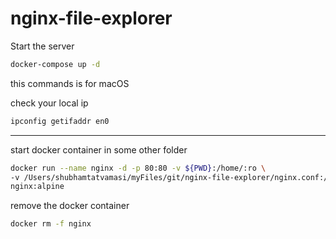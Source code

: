 # nginx-file-explorer

Start the server
```bash
docker-compose up -d
```

this commands is for macOS

check your local ip
```bash
ipconfig getifaddr en0
```
---

start docker container in some other folder
```bash
docker run --name nginx -d -p 80:80 -v ${PWD}:/home/:ro \
-v /Users/shubhamtatvamasi/myFiles/git/nginx-file-explorer/nginx.conf:/etc/nginx/conf.d/default.conf:ro \
nginx:alpine
```

remove the docker container
```bash
docker rm -f nginx
```
